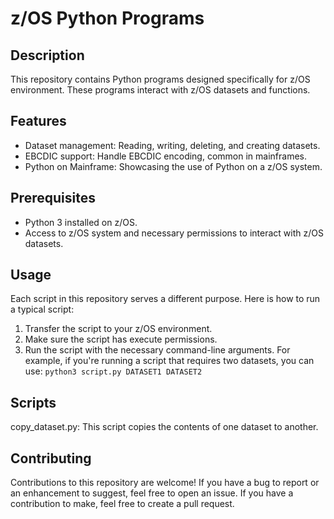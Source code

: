 # z/OS Python Programs

## Description

This repository contains Python programs designed specifically for z/OS environment. These programs interact with z/OS datasets and functions.

## Features

- Dataset management: Reading, writing, deleting, and creating datasets.
- EBCDIC support: Handle EBCDIC encoding, common in mainframes.
- Python on Mainframe: Showcasing the use of Python on a z/OS system.

## Prerequisites

- Python 3 installed on z/OS.
- Access to z/OS system and necessary permissions to interact with z/OS datasets.

## Usage

Each script in this repository serves a different purpose. Here is how to run a typical script:

1. Transfer the script to your z/OS environment.
2. Make sure the script has execute permissions.
3. Run the script with the necessary command-line arguments. For example, if you're running a script that requires two datasets, you can use:
```python3 script.py DATASET1 DATASET2```

## Scripts
copy_dataset.py: This script copies the contents of one dataset to another.

## Contributing
Contributions to this repository are welcome! If you have a bug to report or an enhancement to suggest, feel free to open an issue. If you have a contribution to make, feel free to create a pull request.
